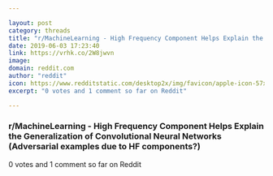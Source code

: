 ```yaml
---

layout: post
category: threads
title: "r/MachineLearning - High Frequency Component Helps Explain the Generalization of Convolutional Neural Networks (Adversarial examples due to HF components?)"
date: 2019-06-03 17:23:40
link: https://vrhk.co/2W8jwvn
image: 
domain: reddit.com
author: "reddit"
icon: https://www.redditstatic.com/desktop2x/img/favicon/apple-icon-57x57.png
excerpt: "0 votes and 1 comment so far on Reddit"

---
```


### r/MachineLearning - High Frequency Component Helps Explain the Generalization of Convolutional Neural Networks (Adversarial examples due to HF components?)

0 votes and 1 comment so far on Reddit